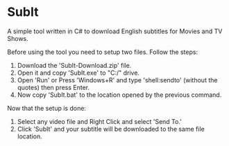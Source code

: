 # SubIt
A simple tool written in C# to download English subtitles for Movies and TV Shows.

Before using the tool you need to setup two files. Follow the steps:

  1. Download the 'SubIt-Download.zip' file.
  2. Open it and copy 'SubIt.exe' to "C:/" drive.
  3. Open 'Run' or Press 'Windows+R' and type 'shell:sendto' (without the quotes) then press Enter.
  4. Now copy 'SubIt.bat' to the location opened by the previous command.
  
Now that the setup is done:
  1. Select any video file and Right Click and select 'Send To.'
  2. Click 'SubIt' and your subtitle will be downloaded to the same file location.
